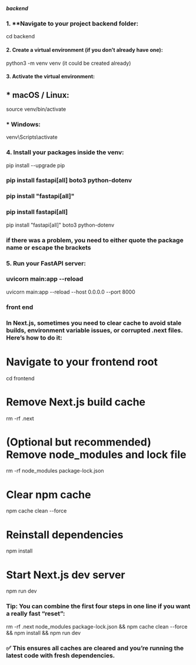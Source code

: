 

##### backend

### 1. **Navigate to your project backend folder:


cd backend

#### 2. **Create a virtual environment** (if you don’t already have one):


python3 -m venv venv (it could be created already)

#### 3. **Activate the virtual environment**:

## * macOS / Linux:


source venv/bin/activate

### * Windows:

venv\Scripts\activate

### 4. **Install your packages inside the venv**:

pip install --upgrade pip

### pip install fastapi[all] boto3 python-dotenv

### pip install "fastapi[all]"
### pip install fastapi\[all\]

pip install "fastapi[all]" boto3 python-dotenv


### if there was a problem, you need to either quote the package name or escape the brackets

### 5. **Run your FastAPI server**:

### uvicorn main:app --reload

uvicorn main:app --reload --host 0.0.0.0 --port 8000

### front end

### In Next.js, sometimes you need to clear cache to avoid stale builds, environment variable issues, or corrupted .next files. Here’s how to do it:

# Navigate to your frontend root
cd frontend

# Remove Next.js build cache
rm -rf .next

# (Optional but recommended) Remove node_modules and lock file
rm -rf node_modules package-lock.json

# Clear npm cache
npm cache clean --force

# Reinstall dependencies
npm install

# Start Next.js dev server
npm run dev

### Tip: You can combine the first four steps in one line if you want a really fast “reset”:

rm -rf .next node_modules package-lock.json && npm cache clean --force && npm install && npm run dev


### ✅ This ensures all caches are cleared and you’re running the latest code with fresh dependencies.





